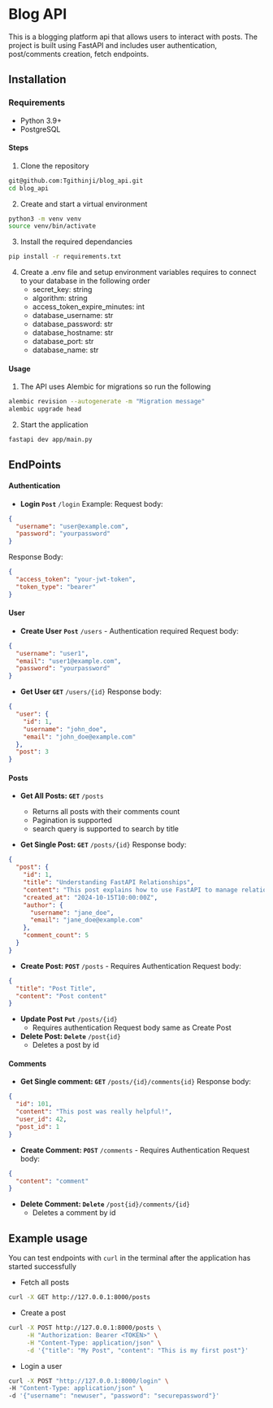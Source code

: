 # Blog API

This is a blogging platform api that allows users to interact with posts.
The project is built using FastAPI and includes user authentication, post/comments creation, fetch endpoints.

## Installation

### Requirements

- Python 3.9+
- PostgreSQL

#### Steps

1. Clone the repository

```bash
git@github.com:Tgithinji/blog_api.git
cd blog_api
```

2. Create and start a virtual environment

```bash
python3 -m venv venv
source venv/bin/activate
```

3. Install the required dependancies

```bash
pip install -r requirements.txt
```

4. Create a .env file and setup environment variables requires to connect to your database in the following order
   - secret_key: string
   - algorithm: string
   - access_token_expire_minutes: int
   - database_username: str
   - database_password: str
   - database_hostname: str
   - database_port: str
   - database_name: str

#### Usage

1. The API uses Alembic for migrations so run the following

```bash
alembic revision --autogenerate -m "Migration message"
alembic upgrade head
```

2. Start the application

```bash
fastapi dev app/main.py
```

## EndPoints

#### Authentication

- **Login `Post`** `/login`
  Example:
  Request body:

```json
{
  "username": "user@example.com",
  "password": "yourpassword"
}
```

Response Body:

```json
{
  "access_token": "your-jwt-token",
  "token_type": "bearer"
}
```

#### User

- **Create User** **`Post`** `/users` - Authentication required
  Request body:

```json
{
  "username": "user1",
  "email": "user1@example.com",
  "password": "yourpassword"
}
```

- **Get User `GET`** `/users/{id}`
  Response body:

```json
{
  "user": {
    "id": 1,
    "username": "john_doe",
    "email": "john_doe@example.com"
  },
  "post": 3
}
```

#### Posts

- **Get All Posts: `GET`** `/posts`

  - Returns all posts with their comments count
  - Pagination is supported
  - search query is supported to search by title

- **Get Single Post: `GET`** `/posts/{id}`
  Response body:

```json
{
  "post": {
    "id": 1,
    "title": "Understanding FastAPI Relationships",
    "content": "This post explains how to use FastAPI to manage relationships...",
    "created_at": "2024-10-15T10:00:00Z",
    "author": {
      "username": "jane_doe",
      "email": "jane_doe@example.com"
    },
    "comment_count": 5
  }
}
```

- **Create Post: `POST`** `/posts` - Requires Authentication
  Request body:

```json
{
  "title": "Post Title",
  "content": "Post content"
}
```

- **Update Post `Put`** `/posts/{id}`
  - Requires authentication
    Request body same as Create Post
- **Delete Post: `Delete`** `/post{id}`
  - Deletes a post by id

#### Comments

- **Get Single comment: `GET`** `/posts/{id}/comments{id}`
  Response body:

```json
{
  "id": 101,
  "content": "This post was really helpful!",
  "user_id": 42,
  "post_id": 1
}
```

- **Create Comment: `POST`** `/comments` - Requires Authentication
  Request body:

```json
{
  "content": "comment"
}
```

- **Delete Comment: `Delete`** `/post{id}/comments/{id}`
  - Deletes a comment by id

## Example usage

You can test endpoints with `curl` in the terminal after the application has started successfully

- Fetch all posts

```bash
curl -X GET http://127.0.0.1:8000/posts
```

- Create a post

```bash
curl -X POST http://127.0.0.1:8000/posts \
     -H "Authorization: Bearer <TOKEN>" \
     -H "Content-Type: application/json" \
     -d '{"title": "My Post", "content": "This is my first post"}'
```

- Login a user

```bash
curl -X POST "http://127.0.0.1:8000/login" \
-H "Content-Type: application/json" \
-d '{"username": "newuser", "password": "securepassword"}'
```
